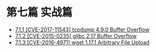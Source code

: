 # 第七篇 实战篇

  - [7.1.1 [CVE-2017-11543] tcpdump 4.9.0 Buffer Overflow](7.1.1_tcpdump_2017-11543.md)
  - [7.1.2 [CVE-2015-0235] glibc 2.17 Buffer Overflow](7.1.2_glibc_2015-0235.md)
  - [7.1.3 [CVE-2016-4971] wget 1.17.1 Arbitrary File Upload](7.1.3_wget_2016-4971.md)
